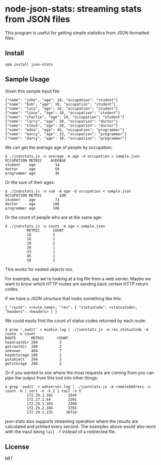 # node-json-stats: streaming stats from JSON files
This program is useful for getting simple statistics from JSON formatted files.

## Install
```
npm install json-stats
```

## Sample Usage
Given this sample input file:
```
{"name": "john", "age": 10, "occupation": "student"}
{"name": "bob", "age": 10, "occupation": "student"}
{"name": "lucy", "age": 16, "occupation": "student"}
{"name": "linus", "age": 18, "occupation": "student"}
{"name": "charlie", "age": 18, "occupation": "student"}
{"name": "larry", "age": 50, "occupation": "doctor"}
{"name": "steve", "age": 50, "occupation": "doctor"}
{"name": "edna", "age": 45, "occupation": "programmer"}
{"name": "marcy", "age": 33, "occupation": "programmer"}
{"name": "darcy", "age": 30, "occupation": "programmer"}
```
We can get the average age of people by occupation:
```
$ ./jsonstats.js -o average -m age -d occupation < sample.json
OCCUPATION METRIC    AVERAGE
student    age         14
doctor     age         50
programmer age         36
```

Or the sum of their ages:
```
$ ./jsonstats.js -o sum -m age -d occupation < sample.json
OCCUPATION METRIC        SUM
student    age         72
doctor     age        100
programmer age        108
```

Or the count of people who are at the same age:
```
$ ./jsonstats.js -o count -m age < sample.json
          METRIC      COUNT
          10          2
          16          1
          18          2
          30          1
          33          1
          45          1
          50          2
```

This works for nested objects too.

For example, say we're looking at a log file from a web server. Maybe we want to
know which HTTP routes are sending back certain HTTP return codes.

If we have a JSON structure that looks something like this:
```
{ "route": <route_name>, "res": { "statusCode": <statusCode>, "headers": <headers> } }
```
We could easily find the count of status codes returned by each route:
```
$ grep '_audit' < muskie.log | ./jsonstats.js -m res.statusCode -d route -o count
ROUTE       METRIC      COUNT
headrootdir 200          3
getrootdir  200          2
unknown     404          7
headstorage 200          2
putobject   204          2
getstorage  200          2
```

Or if you wanted to see where the most requests are coming from you can pipe
the output from this tool into other things:
```
$ grep 'audit' < webserver.log | ./jsonstats.js -m remoteAddress -o count -H | sort -n -k 2 | tail -n 5
          172.29.1.101       1644
          172.27.1.64        2201
          172.29.1.103       3309
          172.29.2.104       3765
          172.29.1.235      30724
```

json-stats also supports streaming operation where the results are calculated
and printed every second. The examples above would also work with the input
being `tail -f` instead of a redirected file.

## License
MIT
